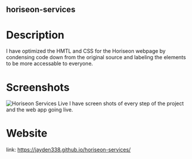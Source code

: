 ## horiseon-services

# Description 
I have optimized the HMTL and CSS for the Horiseon webpage by condensing code down from the original source and labeling the elements to be more accessable to everyone.
# Screenshots
![Horiseon Services Live](https://github.com/Jayden338/horiseon-services/assets/136901914/e4e73ebc-5f8b-4591-b25f-2406d50bfc9d) 
I have screen shots of every step of the project and the web app going live.

# Website
link: https://jayden338.github.io/horiseon-services/
